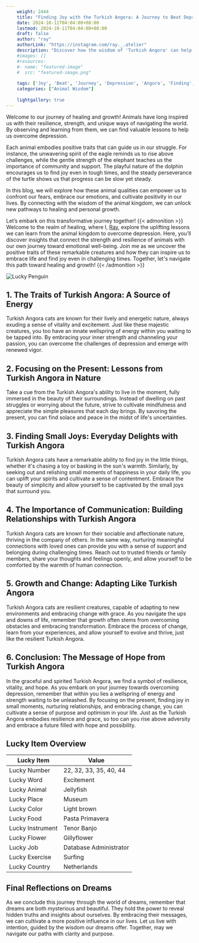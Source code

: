```yaml
---
    weight: 2444
    title: "Finding Joy with the Turkish Angora: A Journey to Beat Depression"  # Assuming 'title' column exists
    date: 2024-10-11T04:04:00+08:00
    lastmod: 2024-10-11T04:04:00+08:00
    draft: false
    author: "ray"
    authorLink: "https://instagram.com/ray._.atelier"
    description: "Discover how the wisdom of 'Turkish Angora' can help you overcome depression and find joy in your life journey."
    #images: []
    #resources:
    #- name: "featured-image"
    #  src: "featured-image.png"
    
    tags: ['Joy', 'Beat', 'Journey', 'Depression', 'Angora', 'Finding', 'Turkish']
    categories: ["Animal Wisdom"]
    
    lightgallery: true
---
```

    
Welcome to our journey of healing and growth! Animals have long inspired us with their resilience, strength, and unique ways of navigating the world. By observing and learning from them, we can find valuable lessons to help us overcome depression.

Each animal embodies positive traits that can guide us in our struggle. For instance, the unwavering spirit of the eagle reminds us to rise above challenges, while the gentle strength of the elephant teaches us the importance of community and support. The playful nature of the dolphin encourages us to find joy even in tough times, and the steady perseverance of the turtle shows us that progress can be slow yet steady.

In this blog, we will explore how these animal qualities can empower us to confront our fears, embrace our emotions, and cultivate positivity in our lives. By connecting with the wisdom of the animal kingdom, we can unlock new pathways to healing and personal growth.

Let’s embark on this transformative journey together!
{{< admonition >}}
Welcome to the realm of healing, where I, [Ray](https://instagram.com/ray._.atelier), explore the uplifting lessons we can learn from the animal kingdom to overcome depression. Here, you’ll discover insights that connect the strength and resilience of animals with our own journey toward emotional well-being. Join me as we uncover the positive traits of these remarkable creatures and how they can inspire us to embrace life and find joy even in challenging times. Together, let's navigate this path toward healing and growth!
{{< /admonition >}}

![Lucky Penguin](https://cdn.pixabay.com/photo/2024/09/07/02/34/penguins-9028827_1280.jpg "Lucky Penguin")

## 1. The Traits of Turkish Angora: A Source of Energy
Turkish Angora cats are known for their lively and energetic nature, always exuding a sense of vitality and excitement. Just like these majestic creatures, you too have an innate wellspring of energy within you waiting to be tapped into. By embracing your inner strength and channeling your passion, you can overcome the challenges of depression and emerge with renewed vigor.

## 2. Focusing on the Present: Lessons from Turkish Angora in Nature
Take a cue from the Turkish Angora's ability to live in the moment, fully immersed in the beauty of their surroundings. Instead of dwelling on past struggles or worrying about the future, strive to cultivate mindfulness and appreciate the simple pleasures that each day brings. By savoring the present, you can find solace and peace in the midst of life's uncertainties.

## 3. Finding Small Joys: Everyday Delights with Turkish Angora
Turkish Angora cats have a remarkable ability to find joy in the little things, whether it's chasing a toy or basking in the sun's warmth. Similarly, by seeking out and relishing small moments of happiness in your daily life, you can uplift your spirits and cultivate a sense of contentment. Embrace the beauty of simplicity and allow yourself to be captivated by the small joys that surround you.

## 4. The Importance of Communication: Building Relationships with Turkish Angora
Turkish Angora cats are known for their sociable and affectionate nature, thriving in the company of others. In the same way, nurturing meaningful connections with loved ones can provide you with a sense of support and belonging during challenging times. Reach out to trusted friends or family members, share your thoughts and feelings openly, and allow yourself to be comforted by the warmth of human connection.

## 5. Growth and Change: Adapting Like Turkish Angora
Turkish Angora cats are resilient creatures, capable of adapting to new environments and embracing change with grace. As you navigate the ups and downs of life, remember that growth often stems from overcoming obstacles and embracing transformation. Embrace the process of change, learn from your experiences, and allow yourself to evolve and thrive, just like the resilient Turkish Angora.

## 6. Conclusion: The Message of Hope from Turkish Angora
In the graceful and spirited Turkish Angora, we find a symbol of resilience, vitality, and hope. As you embark on your journey towards overcoming depression, remember that within you lies a wellspring of energy and strength waiting to be unleashed. By focusing on the present, finding joy in small moments, nurturing relationships, and embracing change, you can cultivate a sense of purpose and optimism in your life. Just as the Turkish Angora embodies resilience and grace, so too can you rise above adversity and embrace a future filled with hope and possibility.


## Lucky Item Overview
| Lucky Item          | Value              |
|---------------|--------------------|
| Lucky Number        | 22, 32, 33, 35, 40, 44  |
| Lucky Word          | Excitement |
| Lucky Animal        | Jellyfish |
| Lucky Place         | Museum     |
| Lucky Color         | Light brown     |
| Lucky Food          | Pasta Primavera      |
| Lucky Instrument    | Tenor Banjo |
| Lucky Flower        | Gillyflower    |
| Lucky Job           | Database Administrator       |
| Lucky Exercise      | Surfing  |
| Lucky Country       | Netherlands    |


##  Final Reflections on Dreams

As we conclude this journey through the world of dreams, remember that dreams are both mysterious and beautiful. They hold the power to reveal hidden truths and insights about ourselves. By embracing their messages, we can cultivate a more positive influence in our lives. Let us live with intention, guided by the wisdom our dreams offer. Together, may we navigate our paths with clarity and purpose.
